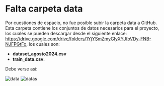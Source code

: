 # Falta carpeta **data**
Por cuestiones de espacio, no fue posible subir la carpeta data a GitHub. Esta carpeta contiene los conjuntos de datos necesarios para el proyecto, los cuales se pueden descargar desde el siguiente enlace: https://drive.google.com/drive/folders/1YjYSmZmyGIyXYJfoVDy-FNB-NJFPGtFo, los cuales son:
- **dataset_agosto2024.csv**
- **train_data.csv**.

 Debe verse así:

![data](https://github.com/user-attachments/assets/08fc00dd-2287-488d-b9d2-401c419de6cd)
![datas](https://github.com/user-attachments/assets/9a674e1e-7fbd-4bc3-8e4d-b311aade4b40)
